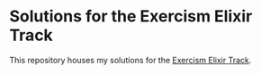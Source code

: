 # Solutions for the Exercism Elixir Track

This repository houses my solutions for the [Exercism Elixir Track](https://exercism.org/tracks/elixir).
